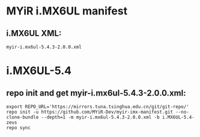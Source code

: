 
# MYiR i.MX6UL manifest

## i.MX6UL XML:
```
myir-i.mx6ul-5.4.3-2.0.0.xml
```

# i.MX6UL-5.4

## repo init and get myir-i.mx6ul-5.4.3-2.0.0.xml:
```
export REPO_URL='https://mirrors.tuna.tsinghua.edu.cn/git/git-repo/'
repo init -u https://github.com/MYiR-Dev/myir-imx-manifest.git --no-clone-bundle --depth=1 -m myir-i.mx6ul-5.4.3-2.0.0.xml -b i.MX6UL-5.4-zeus 
repo sync
```
